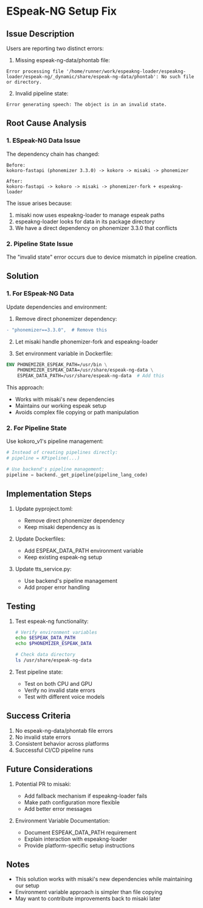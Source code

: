 # ESpeak-NG Setup Fix

## Issue Description

Users are reporting two distinct errors:

1. Missing espeak-ng-data/phontab file:
```
Error processing file '/home/runner/work/espeakng-loader/espeakng-loader/espeak-ng/_dynamic/share/espeak-ng-data/phontab': No such file or directory.
```

2. Invalid pipeline state:
```
Error generating speech: The object is in an invalid state.
```

## Root Cause Analysis

### 1. ESpeak-NG Data Issue

The dependency chain has changed:
```
Before:
kokoro-fastapi (phonemizer 3.3.0) -> kokoro -> misaki -> phonemizer

After:
kokoro-fastapi -> kokoro -> misaki -> phonemizer-fork + espeakng-loader
```

The issue arises because:
1. misaki now uses espeakng-loader to manage espeak paths
2. espeakng-loader looks for data in its package directory
3. We have a direct dependency on phonemizer 3.3.0 that conflicts

### 2. Pipeline State Issue
The "invalid state" error occurs due to device mismatch in pipeline creation.

## Solution

### 1. For ESpeak-NG Data

Update dependencies and environment:

1. Remove direct phonemizer dependency:
```diff
- "phonemizer==3.3.0",  # Remove this
```

2. Let misaki handle phonemizer-fork and espeakng-loader

3. Set environment variable in Dockerfile:
```dockerfile
ENV PHONEMIZER_ESPEAK_PATH=/usr/bin \
    PHONEMIZER_ESPEAK_DATA=/usr/share/espeak-ng-data \
    ESPEAK_DATA_PATH=/usr/share/espeak-ng-data  # Add this
```

This approach:
- Works with misaki's new dependencies
- Maintains our working espeak setup
- Avoids complex file copying or path manipulation

### 2. For Pipeline State

Use kokoro_v1's pipeline management:
```python
# Instead of creating pipelines directly:
# pipeline = KPipeline(...)

# Use backend's pipeline management:
pipeline = backend._get_pipeline(pipeline_lang_code)
```

## Implementation Steps

1. Update pyproject.toml:
   - Remove direct phonemizer dependency
   - Keep misaki dependency as is

2. Update Dockerfiles:
   - Add ESPEAK_DATA_PATH environment variable
   - Keep existing espeak-ng setup

3. Update tts_service.py:
   - Use backend's pipeline management
   - Add proper error handling

## Testing

1. Test espeak-ng functionality:
   ```bash
   # Verify environment variables
   echo $ESPEAK_DATA_PATH
   echo $PHONEMIZER_ESPEAK_DATA
   
   # Check data directory
   ls /usr/share/espeak-ng-data
   ```

2. Test pipeline state:
   - Test on both CPU and GPU
   - Verify no invalid state errors
   - Test with different voice models

## Success Criteria

1. No espeak-ng-data/phontab file errors
2. No invalid state errors
3. Consistent behavior across platforms
4. Successful CI/CD pipeline runs

## Future Considerations

1. Potential PR to misaki:
   - Add fallback mechanism if espeakng-loader fails
   - Make path configuration more flexible
   - Add better error messages

2. Environment Variable Documentation:
   - Document ESPEAK_DATA_PATH requirement
   - Explain interaction with espeakng-loader
   - Provide platform-specific setup instructions

## Notes

- This solution works with misaki's new dependencies while maintaining our setup
- Environment variable approach is simpler than file copying
- May want to contribute improvements back to misaki later